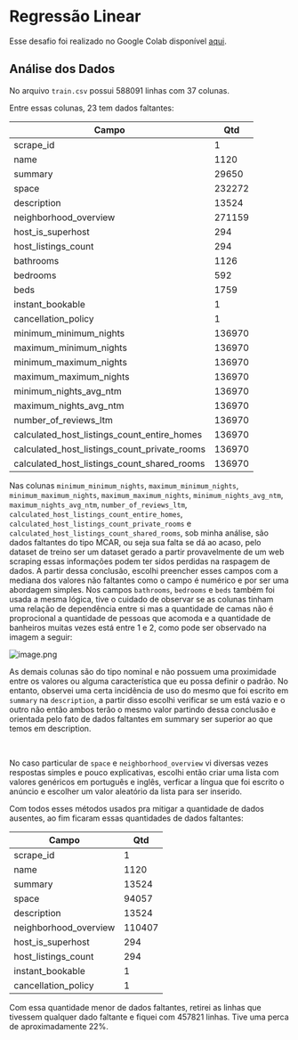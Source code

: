# Regressão Linear
Esse desafio foi realizado no Google Colab disponível [aqui](https://colab.research.google.com/drive/1gYyqQl1zsKWzxWJDQGS0FuIAuBdm_s2G?usp=sharing).
## Análise dos Dados
No arquivo `train.csv` possui 588091 linhas com 37 colunas.

Entre essas colunas, 23 tem dados faltantes:

| Campo                                             | Qtd   |
|---------------------------------------------------|-------|
| scrape_id                                         | 1     |
| name                                              | 1120  |
| summary                                           | 29650 |
| space                                             | 232272|
| description                                       | 13524 |
| neighborhood_overview                             | 271159|
| host_is_superhost                                 | 294   |
| host_listings_count                               | 294   |
| bathrooms                                         | 1126  |
| bedrooms                                          | 592   |
| beds                                              | 1759  |
| instant_bookable                                  | 1     |
| cancellation_policy                               | 1     |
| minimum_minimum_nights                            | 136970|
| maximum_minimum_nights                            | 136970|
| minimum_maximum_nights                            | 136970|
| maximum_maximum_nights                            | 136970|
| minimum_nights_avg_ntm                            | 136970|
| maximum_nights_avg_ntm                            | 136970|
| number_of_reviews_ltm                             | 136970|
| calculated_host_listings_count_entire_homes       | 136970|
| calculated_host_listings_count_private_rooms      | 136970|
| calculated_host_listings_count_shared_rooms       | 136970|

Nas colunas `minimum_minimum_nights`, `maximum_minimum_nights`, `minimum_maximum_nights`, `maximum_maximum_nights`, `minimum_nights_avg_ntm`, `maximum_nights_avg_ntm`, `number_of_reviews_ltm`, `calculated_host_listings_count_entire_homes`, `calculated_host_listings_count_private_rooms` e `calculated_host_listings_count_shared_rooms`, sob minha análise, são dados faltantes do tipo MCAR, ou seja sua falta se dá ao acaso, pelo dataset de treino ser um dataset gerado a partir provavelmente de um web scraping essas informações podem ter sidos perdidas na raspagem de dados.
A partir dessa conclusão, escolhi preencher esses campos com a mediana dos valores não faltantes como o campo é numérico e por ser uma abordagem simples.
Nos campos `bathrooms`, `bedrooms` e `beds` também foi usada a mesma lógica, tive o cuidado de observar se as colunas tinham uma relação de dependência entre si mas a quantidade de camas não é proprocional a quantidade de pessoas que acomoda e a quantidade de banheiros muitas vezes está entre 1 e 2, como pode ser observado na imagem a seguir:

![image.png](![image](https://github.com/user-attachments/assets/c865b3dc-5fb9-4684-86df-b01be49ec1aa)
)
<br>

As demais colunas são do tipo nominal e não possuem uma proximidade entre os valores ou alguma característica que eu possa definir o padrão. No entanto, observei uma certa incidência de uso do mesmo que foi escrito em `summary` na `description`, a partir disso escolhi verificar se um está vazio e o outro não então ambos terão o mesmo valor partindo dessa conclusão e orientada pelo fato de dados faltantes em summary ser superior ao que temos em description.

<br>

No caso particular de `space` e `neighborhood_overview` vi diversas vezes respostas simples e pouco explicativas, escolhi então criar uma lista com valores genéricos em português e inglês, verficar a língua que foi escrito o anúncio e escolher um valor aleatório da lista para ser inserido.

Com todos esses métodos usados pra mitigar a quantidade de dados ausentes, ao fim ficaram essas quantidades de dados faltantes:

| Campo                    | Qtd    |
|--------------------------|--------|
| scrape_id                | 1      |
| name                     | 1120   |
| summary                  | 13524  |
| space                    | 94057  |
| description              | 13524  |
| neighborhood_overview    | 110407 |
| host_is_superhost        | 294    |
| host_listings_count      | 294    |
| instant_bookable         | 1      |
| cancellation_policy      | 1      |


Com essa quantidade menor de dados faltantes, retirei as linhas que tivessem qualquer dado faltante e fiquei com 457821 linhas.
Tive uma perca de aproximadamente 22%.


